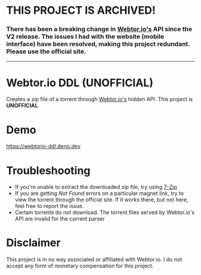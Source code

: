 # THIS PROJECT IS ARCHIVED!
### There has been a breaking change in [Webtor.io's](https://webtor.io) API since the V2 release. The issues I had with the website (mobile interface) have been resolved, making this project redundant. Please use the official site.
---
# Webtor.io DDL (UNOFFICIAL)
Creates a zip file of a torrent through [Webtor.io's](https://webtor.io) hidden API. This project is **UNOFFICIAL**.

# Demo
https://webtorio-ddl.deno.dev

# Troubleshooting
* If you're unable to extract the downloaded zip file, try using [7-Zip](https://7-zip.org)
* If you are getting *Not Found* errors on a particular magnet link, try to view the torrent through the official site. If it works there, but not here, feel free to report the issue.
* Certain torrents do not download. The torrent files served by Webtor.io's API are invalid for the current parser

# Disclaimer
This project is in no way associated or affiliated with Webtor.io. I do not accept any form of monetary compensation for this project. 

